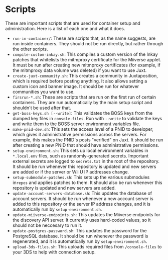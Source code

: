 # Scripts

These are important scripts that are used for container setup and
administration. Here is a list of each one and what it does.

- `run-in-container/`: These are scripts that, as the name suggests, are run
  inside containers. They should not be run directly, but rather through the
  other scripts.
- `compile-custom-inkay.sh`: This compiles a custom version of the Inkay patches
  that whitelists the mitmproxy certificate for the Miiverse applet. It must be
  run after creating new mitmproxy certificates (for example, if the mitmproxy
  data volume was deleted) if you want to use Juxt.
- `create-juxt-community.sh`: This creates a community in Juxtaposition, which
  is required before posting anything. It also allows setting a custom icon and
  banner image. It should be run for whatever communities you want to use.
- `firsrun-*.sh`: These are scripts that are run on the first run of certain
  containers. They are run automatically by the main setup script and shouldn't
  be used after that.
- `get-boss-keys.sh [--write]`: This validates the BOSS keys from the dumped key
  files in `console-files`. Run with `--write` to validate the keys and write
  them to the BOSS server environment variables file.
- `make-pnid-dev.sh`: This sets the access level of a PNID to developer, which
  gives it administrative permissions across the servers. For example, this
  makes the PNID's posts "verified" on Juxt. It should be run after creating a
  new PNID that should have administrative permissions.
- `setup-environment.sh`: This sets up local environment variables in
  `*.local.env` files, such as randomly-generated secrets. Important external
  secrets are logged to `secrets.txt` in the root of the repository. It should
  be run whenever this repository is updated and new servers are added or if the
  server or Wii U IP addresses change.
- `setup-submodule-patches.sh`: This sets up the various submodules in`repos`
  and applies patches to them. It should also be run whenever this repository is
  updated and new servers are added.
- `update-account-servers-database.sh`: This updates the database of account
  servers. It should be run whenever a new account server is added to this
  repository or the server IP address changes, and it is automatically run by
  `setup-environment.sh`.
- `update-miiverse-endpoints.sh`: This updates the Miiverse endpoints for the
  discovery API server. It currently uses hard-coded values, so it should not be
  neccesary to run it.
- `update-postgres-password.sh`: This updates the password for the PostgreSQL
  database. It should be run whenever the password is regenerated, and it is
  automatically run by `setup-environment.sh`.
- `upload-3ds-files.sh`: This uploads required files from `/console-files` to
  your 3DS to help with connection setup.

